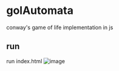 # golAutomata
conway's game of life implementation in js
## run
run index.html
![image](https://github.com/user-attachments/assets/ca27264c-2cb1-4992-854a-835433e4ec29)


